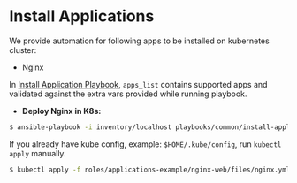# Install Applications

We provide automation for following apps to be installed on kubernetes cluster:
- Nginx

In [Install Application Playbook](./playbooks/common/install-application.yml), `apps_list` contains supported apps and validated against the extra vars provided while running playbook.

- **Deploy Nginx in K8s:**
```bash
$ ansible-playbook -i inventory/localhost playbooks/common/install-application.yml -e app=nginx
```

If you already have kube config, example: `$HOME/.kube/config`, run `kubectl apply` manually.

```bash
$ kubectl apply -f roles/applications-example/nginx-web/files/nginx.yml
```
